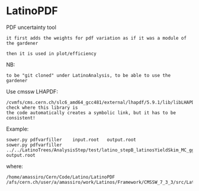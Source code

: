 # LatinoPDF
PDF uncertainty tool

    it first adds the weights for pdf variation as if it was a module of the gardener
    
    then it is used in plot/efficiency   

NB: 

    to be "git cloned" under LatinoAnalysis, to be able to use the gardener


Use cmssw LHAPDF:

    /cvmfs/cms.cern.ch/slc6_amd64_gcc481/external/lhapdf/5.9.1/lib/libLHAPDF.a
    check where this library is
    the code automatically creates a symbolic link, but it has to be consistent!
     
     
Example:

    sower.py pdfvarfiller    input.root   output.root
    sower.py pdfvarfiller    ../../LatinoTrees/AnalysisStep/test/latino_stepB_latinosYieldSkim_MC_ggHww_numEvent200.root   output.root


where:

    /home/amassiro/Cern/Code/Latino/LatinoPDF
    /afs/cern.ch/user/a/amassiro/work/Latinos/Framework/CMSSW_7_3_3/src/LatinoAnalysis

    